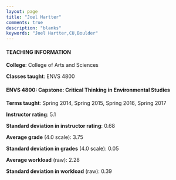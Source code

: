 ```yaml
---
layout: page
title: "Joel Hartter" 
comments: true
description: "blanks"
keywords: "Joel Hartter,CU,Boulder"
---
```

<head>
<script src="https://ajax.googleapis.com/ajax/libs/jquery/2.1.3/jquery.min.js"></script>
<script src="https://dl.dropboxusercontent.com/s/pc42nxpaw1ea4o9/highcharts.js?dl=0"></script>
<!-- <script src="../assets/js/highcharts.js"></script> -->
<style type="text/css">@font-face {
	font-family: "Bebas Neue";
	src: url(https://www.filehosting.org/file/details/544349/BebasNeue Regular.otf) format("opentype");
	}
	h1.Bebas { 
		font-family: "Bebas Neue", Verdana, Tahoma;
	}
</style>
</head>
	   
#### TEACHING INFORMATION

**College**: College of Arts and Sciences

**Classes taught**: ENVS 4800

#### ENVS 4800: Capstone:  Critical Thinking in Environmental Studies

**Terms taught**: Spring 2014, Spring 2015, Spring 2016, Spring 2017

**Instructor rating**: 5.1

**Standard deviation in instructor rating**: 0.68

**Average grade** (4.0 scale): 3.75

**Standard deviation in grades** (4.0 scale): 0.05

**Average workload** (raw): 2.28

**Standard deviation in workload** (raw): 0.39

